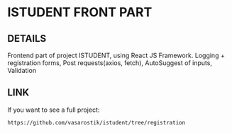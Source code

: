 # ISTUDENT FRONT PART
## DETAILS
Frontend part of project ISTUDENT, using React JS Framework.
	Logging + registration forms, 
	Post requests(axios, fetch), 
	AutoSuggest of inputs, 
	Validation
## LINK

If you want to see a full project:  
```
https://github.com/vasarostik/istudent/tree/registration

```  